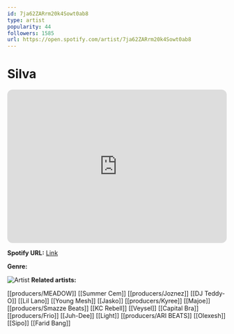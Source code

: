 ```yaml
---
id: 7ja62ZARrm20k4Sowt0ab8
type: artist
popularity: 44
followers: 1585
url: https://open.spotify.com/artist/7ja62ZARrm20k4Sowt0ab8
---
```

# Silva

<iframe style="border-radius:12px" src="https://open.spotify.com/embed/artist/7ja62ZARrm20k4Sowt0ab8" width="100%" height="352" frameBorder="0" allowfullscreen="" allow="autoplay; clipboard-write; encrypted-media; fullscreen; picture-in-picture" loading="lazy"></iframe>

**Spotify URL:** [Link](https://open.spotify.com/artist/7ja62ZARrm20k4Sowt0ab8)

**Genre:** 

![Artist](https://i.scdn.co/image/ab67616d0000b273f79ec18b11be189c37889d75)
**Related artists:**

[[producers/MEADOW]]
[[Summer Cem]]
[[producers/Joznez]]
[[DJ Teddy-O]]
[[Lil Lano]]
[[Young Mesh]]
[[Jasko]]
[[producers/Kyree]]
[[Majoe]]
[[producers/Smazze Beats]]
[[KC Rebell]]
[[Veysel]]
[[Capital Bra]]
[[producers/Frio]]
[[Juh-Dee]]
[[Light]]
[[producers/ARI BEATS]]
[[Olexesh]]
[[Sipo]]
[[Farid Bang]]
